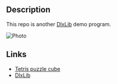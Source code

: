 
## Description

This repo is another [DlxLib](https://github.com/taylorjg/DlxLib) demo program.

![Photo](https://raw.github.com/taylorjg/TetrisCubeDlx/master/Images/Photo.jpg)

## Links

* [Tetris puzzle cube](http://www.debenhams.com/webapp/wcs/stores/servlet/prod_10701_10001_106010560399_-1)
* [DlxLib](https://github.com/taylorjg/DlxLib)
